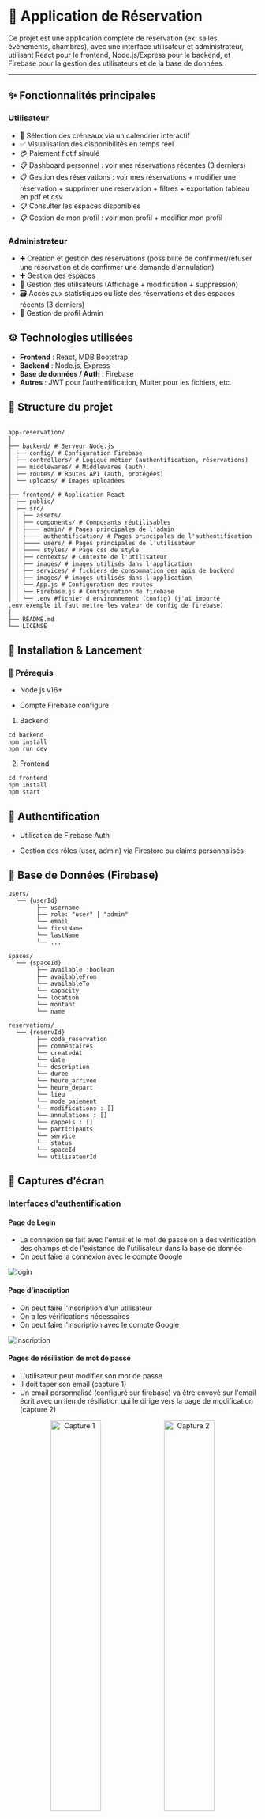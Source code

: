 # 🏨 Application de Réservation

Ce projet est une application complète de réservation (ex: salles, événements, chambres), avec une interface utilisateur et administrateur, utilisant React pour le frontend, Node.js/Express pour le backend, et Firebase pour la gestion des utilisateurs et de la base de données.

---

## ✨ Fonctionnalités principales

### Utilisateur

- 📅 Sélection des créneaux via un calendrier interactif
- ✅ Visualisation des disponibilités en temps réel
- 💳 Paiement fictif simulé
- 📋 Dashboard personnel : voir mes réservations récentes (3 derniers)
- 📋 Gestion des réservations : voir mes réservations + modifier une réservation + supprimer une reservation + filtres + exportation tableau en pdf et csv
- 📋 Consulter les espaces disponibles
- 📋 Gestion de mon profil : voir mon profil + modifier mon profil

### Administrateur

- ➕ Création et gestion des réservations (possibilité de confirmer/refuser une réservation et de confirmer une demande d'annulation)
- ➕ Gestion des espaces
- 👥 Gestion des utilisateurs (Affichage + modification + suppression)
- 🗃️ Accès aux statistiques ou liste des réservations et des espaces récents (3 derniers)
- 👥 Gestion de profil Admin

## ⚙️ Technologies utilisées

- **Frontend** : React, MDB Bootstrap
- **Backend** : Node.js, Express
- **Base de données / Auth** : Firebase
- **Autres** : JWT pour l’authentification, Multer pour les fichiers, etc.

## 📁 Structure du projet

```

app-reservation/
│
├── backend/ # Serveur Node.js
│ ├── config/ # Configuration Firebase
│ ├── controllers/ # Logique métier (authentification, réservations)
│ ├── middlewares/ # Middlewares (auth)
│ ├── routes/ # Routes API (auth, protégées)
│ └── uploads/ # Images uploadées
│
├── frontend/ # Application React
│ ├── public/
│ ├── src/
│ │ ├── assets/
│ │ ├── components/ # Composants réutilisables
│ │ ├──── admin/ # Pages principales de l'admin
│ │ ├──── authentification/ # Pages principales de l'authentification
│ │ ├──── users/ # Pages principales de l'utilisateur
│ │ ├──── styles/ # Page css de style
│ │ ├── contexts/ # Contexte de l'utilisateur
│ │ ├── images/ # images utilisés dans l'application
│ │ ├── services/ # fichiers de consommation des apis de backend
│ │ ├── images/ # images utilisés dans l'application
│ │ └── App.js # Configuration des routes
│ │ └── Firebase.js # Configuration de firebase
│ │ └── .env #fichier d'environnement (config) (j'ai importé .env.exemple il faut mettre les valeur de config de firebase)
│
├── README.md
└── LICENSE
```

## 🧪 Installation & Lancement

### 🔧 Prérequis

- Node.js v16+

- Compte Firebase configuré

1. Backend

```
cd backend
npm install
npm run dev
```

2. Frontend

```
cd frontend
npm install
npm start
```

## 🔐 Authentification

- Utilisation de Firebase Auth

- Gestion des rôles (user, admin) via Firestore ou claims personnalisés

## 💾 Base de Données (Firebase)

```
users/
  └── {userId}
        ├── username
        ├── role: "user" | "admin"
        └── email
        └── firstName
        └── lastName
        └── ...

spaces/
  └── {spaceId}
        ├── available :boolean
        ├── availableFrom
        └── availableTo
        └── capacity
        └── location
        └── montant
        └── name

reservations/
  └── {reservId}
        ├── code_reservation
        ├── commentaires
        └── createdAt
        └── date
        └── description
        └── duree
        └── heure_arrivee
        └── heure_depart
        └── lieu
        └── mode_paiement
        └── modifications : []
        └── annulations : []
        └── rappels : []
        └── participants
        └── service
        └── status
        └── spaceId
        └── utilisateurId
```

## 📸 Captures d’écran

### Interfaces d'authentification

#### Page de Login

- La connexion se fait avec l'email et le mot de passe on a des vérification des champs et de l'existance de l'utilisateur dans la base de donnée
- On peut faire la connexion avec le compte Google

![login](./frontend/src/images/screenshots/login.png)

#### Page d'inscription

- On peut faire l'inscription d'un utilisateur
- On a les vérifications nécessaires
- On peut faire l'inscription avec le compte Google

![inscription](./frontend/src/images/screenshots/register.png)

#### Pages de résiliation de mot de passe

- L'utilisateur peut modifier son mot de passe
- Il doit taper son email (capture 1)
- Un email personnalisé (configuré sur firebase) va être envoyé sur l'email écrit avec un lien de résiliation qui le dirige vers la page de modification (capture 2)

<p align="center">
  <img src="./frontend/src/images/screenshots/ResetPass1.png" alt="Capture 1" width="45%" />
  <img src="./frontend/src/images/screenshots/ResetPass2.png" alt="Capture 2" width="45%" />
</p>

### Interfaces d'utilisateur

#### Page de tableau de bord utilisateur

- Vue Globale sur les réservations récentes passées par l'utilisateur connecté

![dashboard](./frontend/src/images/screenshots/user/dashboard-1.png)
![dashboard](./frontend/src/images/screenshots/user/dashboard-2.png)

#### Gestion des reservations (Page Mes réservation)

- Affichage de tableau de liste des réservations passés par l'utilisateur avec statut (confirmée, en cours, annulées ...)
- Possibilité de supprimer une réservation

![reservation ](./frontend/src/images/screenshots/user/MesReservations.png)

- Possibilité de modifier une réservation avec un tableau des modifications déjà passés
- Possibilité de demander une annulation d'une réservation

![dashboard](./frontend/src/images/screenshots/user/ModificationReservation.png)

#### Création d'une réservation

- Affichage de la liste des espaces diponibles
  ![espace ](./frontend/src/images/screenshots/user/ListeEspaceDispo.png)

- Etape 1 : remplir les informations qui concerne la réservation + choix de crénaux (si crénaux réservés seront désactivés) avec les vérification nécessaires

<p align="center">
  <img src="./frontend/src/images/screenshots/user/Etape1-1Reservation.png" alt="etape1" width="45%" />
  <img src="./frontend/src/images/screenshots/user/Etape1-2Reservation.png" alt="etape1" width="45%" />
</p>

- Etape 2 : faire le paiment ( dans ce cas on calcule le montant à payer mais le paiement ne se fait pas réellemnt)

![etape2 ](./frontend/src/images/screenshots/user/Etape-2-Reservation.png)

- Etape 3 : Récapitulatif de la demande

![etape 3 ](./frontend/src/images/screenshots/user/Etape-3-Reservation.png)

#### Profil utilisateur

- Affichage de profil utilisateur
- Possibilité de modifier les infos de l'utilisateur
  ![espace ](./frontend/src/images/screenshots/user/ProfilUser.png)

### Interfaces d'administrateur

#### Tableau de bord de l'admin

- cette page contient les différents statistiques sur les réservations / les espaces et les utilisateurs
  ![admin1 ](./frontend/src/images/screenshots/admin/DashboardAdmin1.png)
- Affichage des réservations récentes avec les statut
- Affichage de la liste des salles disponibles/non disponibles
  ![admin2 ](./frontend/src/images/screenshots/admin/DashboardAdmin2.png)

#### Gestion des réservation

- Affichage de la liste des réservation à venir

![res1 ](./frontend/src/images/screenshots/admin/ListeResVenir.png)

- Affichage de la liste des réservation archivées

![res1 ](./frontend/src/images/screenshots/admin/ListeResArchivé.png)

- Filtres de status + recherche + exportation en pdf ou csv

- Page de consutation d'une réservation ou l'admin peut consulter les infos les modifications faites...
- Possibilité de supprimer une réservation
- Accepter/refuser une réservation
- Accepter une annulation

![res2](./frontend/src/images/screenshots/admin/GestionReservation.png)

#### Gestion des espaces

- Affichage de la liste des espaces + filtres
- Possibiilité de supprimer un espace

![espace ](./frontend/src/images/screenshots/admin/GestionEspace.png)

- Possibilité d'ajouter un espace

![espace ](./frontend/src/images/screenshots/admin/AjoutEspace.png)

- Possibilité de modifier un espace

![espace ](./frontend/src/images/screenshots/admin/ModifEspace.png)

#### Gestion des utilisateurs

- Affichage de la liste des utilisateur
- Possibiilité de supprimer un utilisateur

![user ](./frontend/src/images/screenshots/admin/GestionUser.png)

- Possibilité d'ajouter un utilisateur

![user ](./frontend/src/images/screenshots/admin/AjoutUser.png)

- Possibilité de consulter un utilisateur
- Possibilité de supprimer un utilisateur
- Possibilité de modifier le role d'un utilisateuur

![user ](./frontend/src/images/screenshots/admin/Gerer1user.png)

#### Profil administrateur

- Affichage de profil admin
- Possibilité de modifier les infos de l'admin
- Possibilité de modifier le mot de passe
  ![profil ](./frontend/src/images/screenshots/admin/ProfilAdmin.png)

## 🚀 Déploiement

- Backend : Heroku, Render, ou Railway

- Frontend : Vercel, Netlify ou Firebase Hosting

## 🧑‍💻 Auteurs

- [Amani GHARBI](https://github.com/amanigharbi) ; Développeuse principal

## 📄 Licence

- Ce projet est sous licence MIT – voir le fichier LICENSE pour plus d’informations.
